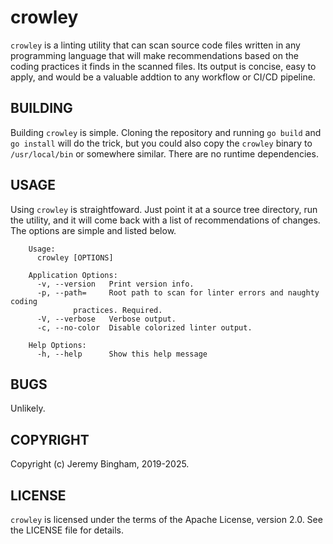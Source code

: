 crowley
=======

`crowley` is a linting utility that can scan source code files written in any programming language that will make recommendations based on the coding practices it finds in the scanned files. Its output is concise, easy to apply, and would be a valuable addtion to any workflow or CI/CD pipeline.

BUILDING
--------

Building `crowley` is simple. Cloning the repository and running `go build` and `go install` will do the trick, but you could also copy the `crowley` binary to `/usr/local/bin` or somewhere similar. There are no runtime dependencies.

USAGE
-----

Using `crowley` is straightfoward. Just point it at a source tree directory, run the utility, and it will come back with a list of recommendations of changes. The options are simple and listed below.

```
	Usage:
	  crowley [OPTIONS]

	Application Options:
	  -v, --version   Print version info.
	  -p, --path=     Root path to scan for linter errors and naughty coding
			  practices. Required.
	  -V, --verbose   Verbose output.
	  -c, --no-color  Disable colorized linter output.

	Help Options:
	  -h, --help      Show this help message
```

BUGS
----

Unlikely.

COPYRIGHT
---------

Copyright (c) Jeremy Bingham, 2019-2025.

LICENSE
-------

`crowley` is licensed under the terms of the Apache License, version 2.0. See the LICENSE file for details.
